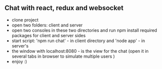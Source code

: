 <h2>Chat with react, redux and websocket</h2>

- clone project
- open two folders: client and server
- open two consoles in these two directories and run npm install required packages for client and server sides
- start script: 'npm run chat' - in client directory and 'node app' - in server's
- the window with localhost:8080 - is the view for the chat (open it in several tabs in browser to simulate       multiple users )
- enjoy :)
